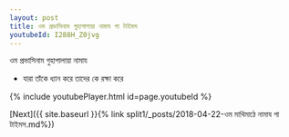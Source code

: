 ```yaml
---
layout: post
title: ওম প্রভাসিনাম গুহাপালায়া নামায গা টাইমস
youtubeId: I288H_Z0jvg
---
```

 
 
 ওম প্রভাসিনাম গুহাপালায়া নামায  
 
 -  যারা তাঁকে ধ্যান করে তাদের কে রক্ষা করে 
 
  
 
  
 
 
 
 
 
 


{% include youtubePlayer.html id=page.youtubeId %}
 
[Next]({{ site.baseurl }}{% link  split1/_posts/2018-04-22-ওম মাথিমাঠে নামায গা টাইমস.md%})
 
